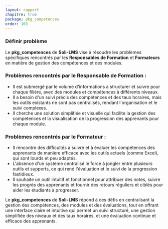 ```yaml
---
layout: rapport
chapitre: true
package: pkg_competences
order: 103
---
```

### Définir problème 



Le **pkg_competences** de **Soli-LMS** vise à résoudre les problèmes spécifiques rencontrés par les **Responsables de Formation** et **Formateurs** en matière de gestion des compétences et des modules. 

### Problèmes rencontrés par le **Responsable de Formation** :
- Il est submergé par le volume d'informations à structurer et suivre pour chaque filière, avec des modules et compétences à différents niveaux.
- Il a besoin d'un suivi précis des compétences et des taux horaires, mais les outils existants ne sont pas centralisés, rendant l'organisation et le suivi complexes.
- Il cherche une solution simplifiée et visuelle qui facilite la gestion des compétences et la visualisation de la progression des apprenants pour chaque module.

### Problèmes rencontrés par le **Formateur** :
- Il rencontre des difficultés à suivre et à évaluer les compétences des apprenants de manière efficace avec les outils actuels (comme Excel), qui sont lourds et peu adaptés.
- L'absence d'un système centralisé le force à jongler entre plusieurs outils et supports, ce qui rend l'évaluation et le suivi de la progression fastidieux.
- Il souhaite un outil intuitif et fonctionnel pour attribuer des notes, suivre les progrès des apprenants et fournir des retours réguliers et ciblés pour aider les étudiants à progresser.

Le **pkg_competences** de **Soli-LMS** répond à ces défis en centralisant la gestion des compétences, des modules et des évaluations, tout en offrant une interface claire et intuitive qui permet un suivi structuré, une gestion simplifiée des niveaux et des taux horaires, et une évaluation continue et efficace des apprenants.